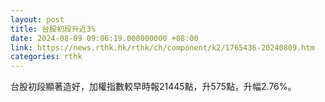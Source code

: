 ```yaml
---
layout: post
title: 台股初段升近3%
date: 2024-08-09 09:06:19.000000000 +08:00
link: https://news.rthk.hk/rthk/ch/component/k2/1765436-20240809.htm
categories: rthk
---
```


台股初段顯著造好，加權指數較早時報21445點，升575點，升幅2.76%。
